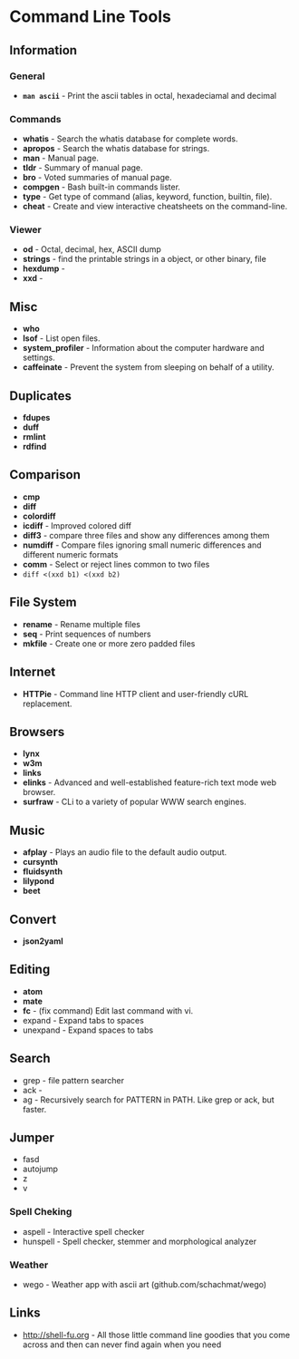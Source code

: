 # Command Line Tools

## Information

### General

- **`man ascii`** - Print the ascii tables in octal, hexadeciamal and decimal

### Commands

- **whatis** - Search the whatis database for complete words.
- **apropos** - Search the whatis database for strings.
- **man** - Manual page.
- **tldr** - Summary of manual page.
- **bro** - Voted summaries of manual page.
- **compgen** - Bash built-in commands lister.
- **type** - Get type of command (alias, keyword, function, builtin, file).
- **cheat** - Create and view interactive cheatsheets on the command-line.


### Viewer

- **od** - Octal, decimal, hex, ASCII dump
- **strings** - find the printable strings in a object, or other binary, file
- **hexdump** - 
- **xxd** -


## Misc

- **who**
- **lsof** - List open files.
- **system_profiler** - Information about the computer hardware and settings.
- **caffeinate** - Prevent the system from sleeping on behalf of a utility.


## Duplicates

- **fdupes**
- **duff**
- **rmlint**
- **rdfind**


## Comparison

- **cmp**
- **diff**
- **colordiff**
- **icdiff** - Improved colored diff
- **diff3** - compare three files and show any differences among them
- **numdiff** - Compare files ignoring small numeric differences and different numeric formats
- **comm** - Select or reject lines common to two files
- `diff <(xxd b1) <(xxd b2)`


## File System

- **rename** - Rename multiple files
- **seq** - Print sequences of numbers
- **mkfile** - Create one or more zero padded files


## Internet

- **HTTPie** - Command line HTTP client and user-friendly cURL replacement.


## Browsers

- **lynx**
- **w3m**
- **links**
- **elinks** - Advanced and well-established feature-rich text mode web browser.
- **surfraw** - CLi to a variety of popular WWW search engines.


## Music

- **afplay** - Plays an audio file to the default audio output.
- **cursynth**
- **fluidsynth**
- **lilypond**
- **beet**


## Convert

- **json2yaml**


## Editing

- **atom**
- **mate**
- **fc** - (fix command) Edit last command with vi.
- expand - Expand tabs to spaces
- unexpand - Expand spaces to tabs


## Search

- grep - file pattern searcher
- ack - 
- ag - Recursively search for PATTERN in PATH. Like grep or ack, but faster.


## Jumper

- fasd
- autojump
- z
- v


### Spell Cheking

- aspell - Interactive spell checker
- hunspell - Spell checker, stemmer and morphological analyzer


### Weather

- wego - Weather app with ascii art (github.com/schachmat/wego)
## Links

- http://shell-fu.org - All those little command line goodies that you come across and then can never find again when you need 
